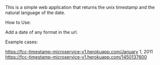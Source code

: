 <p>This is a simple web application that returns the unix timestamp and the natural language of the date.</p>

How to Use:

Add a date of any format in the url.

Example cases:

https://fcc-timestamp-microservice-v1.herokuapp.com/January 1, 2011
https://fcc-timestamp-microservice-v1.herokuapp.com/1450137600
